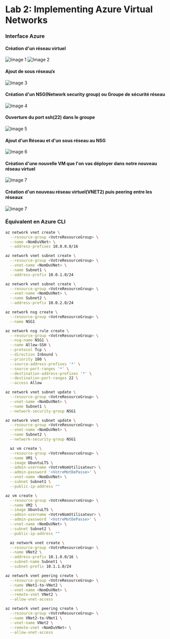 # Lab 2: Implementing Azure Virtual Networks

### Interface Azure

#### Création d'un réseau virtuel
![Image 1](./1.png)
![Image 2](./2.png)
#### Ajout de sous réseau/x
![Image 3](./3.png)
#### Création d'un NSG(Network security group) ou Groupe de sécurité réseau
![Image 4](./4.png)
#### Ouverture du port ssh(22) dans le groupe
![Image 5](./5.png)
#### Ajout d'un Réseau et d'un sous réseau au NSG
![Image 6](./6.png)
#### Création d'une nouvelle VM que l'on vas déployer dans notre nouveau réseau virtuel
![Image 7](./7.png)
#### Création d'un nouveau réseau virtuel(VNET2) puis peering entre les réseaux
![Image 7](./8.png)


### Équivalent en Azure CLI

```bash
az network vnet create \
  --resource-group <VotreResourceGroup> \
  --name <NomDuVNet> \
  --address-prefixes 10.0.0.0/16

az network vnet subnet create \
  --resource-group <VotreResourceGroup> \
  --vnet-name <NomDuVNet> \
  --name Subnet1 \
  --address-prefix 10.0.1.0/24

az network vnet subnet create \
  --resource-group <VotreResourceGroup> \
  --vnet-name <NomDuVNet> \
  --name Subnet2 \
  --address-prefix 10.0.2.0/24

az network nsg create \
  --resource-group <VotreResourceGroup> \
  --name NSG1

az network nsg rule create \
  --resource-group <VotreResourceGroup> \
  --nsg-name NSG1 \
  --name Allow-SSH \
  --protocol Tcp \
  --direction Inbound \
  --priority 100 \
  --source-address-prefixes '*' \
  --source-port-ranges '*' \
  --destination-address-prefixes '*' \
  --destination-port-ranges 22 \
  --access Allow

az network vnet subnet update \
  --resource-group <VotreResourceGroup> \
  --vnet-name <NomDuVNet> \
  --name Subnet1 \
  --network-security-group NSG1

az network vnet subnet update \
  --resource-group <VotreResourceGroup> \
  --vnet-name <NomDuVNet> \
  --name Subnet2 \
  --network-security-group NSG1

  az vm create \
  --resource-group <VotreResourceGroup> \
  --name VM1 \
  --image UbuntuLTS \
  --admin-username <VotreNomUtilisateur> \
  --admin-password '<VotreMotDePasse>' \
  --vnet-name <NomDuVNet> \
  --subnet Subnet1 \
  --public-ip-address ""

az vm create \
  --resource-group <VotreResourceGroup> \
  --name VM2 \
  --image UbuntuLTS \
  --admin-username <VotreNomUtilisateur> \
  --admin-password '<VotreMotDePasse>' \
  --vnet-name <NomDuVNet> \
  --subnet Subnet2 \
  --public-ip-address ""

  az network vnet create \
  --resource-group <VotreResourceGroup> \
  --name VNet2 \
  --address-prefix 10.1.0.0/16 \
  --subnet-name Subnet1 \
  --subnet-prefix 10.1.1.0/24

az network vnet peering create \
  --resource-group <VotreResourceGroup> \
  --name VNet1-to-VNet2 \
  --vnet-name <NomDuVNet> \
  --remote-vnet VNet2 \
  --allow-vnet-access

az network vnet peering create \
  --resource-group <VotreResourceGroup> \
  --name VNet2-to-VNet1 \
  --vnet-name VNet2 \
  --remote-vnet <NomDuVNet> \
  --allow-vnet-access



